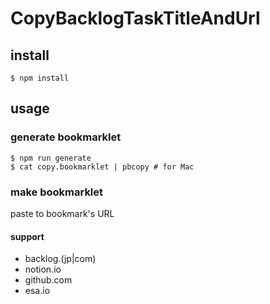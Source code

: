 # CopyBacklogTaskTitleAndUrl

## install

`$ npm install`

## usage
### generate bookmarklet

```
$ npm run generate
$ cat copy.bookmarklet | pbcopy # for Mac
```

### make bookmarklet

paste to bookmark's URL

#### support

- backlog.(jp|com)
- notion.io
- github.com
- esa.io
